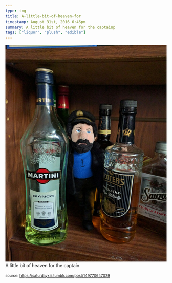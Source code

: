 ```yaml
---
type: img
title: A-little-bit-of-heaven-for
timestamp: August 31st, 2016 6:46pm
summary: A little bit of heaven for the captainp 
tags: ["liquor", "plush", "edible"]
---
```

<img src="../media/149770647029.jpg"/>
                                                                                          <div class="caption">
A little bit of heaven for the captain.
 
                                    
                
                
                
                
                                
<small>source: https://saturdayxiii.tumblr.com/post/149770647029</small>